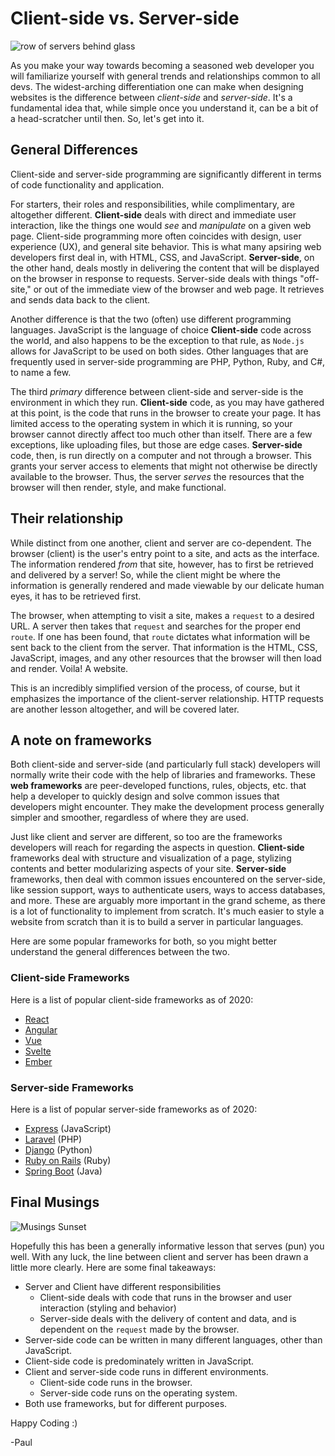 # Client-side vs. Server-side
![row of servers behind glass](https://res.cloudinary.com/btvca/image/upload/v1602853360/server-2160321_1280_notsf5.jpg)

As you make your way towards becoming a seasoned web developer you will familiarize yourself with general trends and relationships common to all devs. The widest-arching differentiation one can make when designing websites is the difference between *client-side* and *server-side*. It's a fundamental idea that, while simple once you understand it, can be a bit of a head-scratcher until then. So, let's get into it.

## General Differences

Client-side and server-side programming are significantly different in terms of code functionality and application. 

For starters, their roles and responsibilities, while complimentary, are altogether different. **Client-side** deals with direct and immediate user interaction, like the things one would *see* and *manipulate* on a given web page. Client-side programming more often coincides with design, user experience (UX), and general site behavior. This is what many apsiring web developers first deal in, with HTML, CSS, and JavaScript. **Server-side**, on the other hand, deals mostly in delivering the content that will be displayed on the browser in response to requests. Server-side deals with things "off-site," or out of the immediate view of the browser and web page. It retrieves and sends data back to the client. 

Another difference is that the two (often) use different programming languages. JavaScript is the language of choice **Client-side** code across the world, and also happens to be the exception to that rule, as `Node.js` allows for JavaScript to be used on both sides. Other languages that are frequently used in server-side programming are PHP, Python, Ruby, and C#, to name a few.

The third *primary* difference between client-side and server-side is the environment in which they run. **Client-side** code, as you may have gathered at this point, is the code that runs in the browser to create your page. It has limited access to the operating system in which it is running, so your browser cannot directly affect too much other than itself. There are a few exceptions, like uploading files, but those are edge cases. **Server-side** code, then, is run directly on a computer and not through a browser. This grants your server access to elements that might not otherwise be directly available to the browser. Thus, the server *serves* the resources that the browser will then render, style, and make functional. 

## Their relationship
While distinct from one another, client and server are co-dependent. The browser (client) is the user's entry point to a site, and acts as the interface. The information rendered *from* that site, however, has to first be retrieved and delivered by a server! So, while the client might be where the information is generally rendered and made viewable by our delicate human eyes, it has to be retrieved first.

The browser, when attempting to visit a site, makes a `request` to a desired URL. A server then takes that `request` and searches for the proper end `route`. If one has been found, that `route` dictates what information will be sent back to the client from the server. That information is the HTML, CSS, JavaScript, images, and any other resources that the browser will then load and render. Voila! A website. 

This is an incredibly simplified version of the process, of course, but it emphasizes the importance of the client-server relationship. HTTP requests are another lesson altogether, and will be covered later.

## A note on frameworks
Both client-side and server-side (and particularly full stack) developers will normally write their code with the help of libraries and frameworks. These **web frameworks** are peer-developed functions, rules, objects, etc. that help a developer to quickly design and solve common issues that developers might encounter. They make the development process generally simpler and smoother, regardless of where they are used.

Just like client and server are different, so too are the frameworks developers will reach for regarding the aspects in question. **Client-side** frameworks deal with structure and visualization of a page, stylizing contents and better modularizing aspects of your site. **Server-side** frameworks, then deal with common issues encountered on the server-side, like session support, ways to authenticate users, ways to access databases, and more. These are arguably more important in the grand scheme, as there is a lot of functionality to implement from scratch. It's much easier to style a website from scratch than it is to build a server in particular languages.

Here are some popular frameworks for both, so you might better understand the general differences between the two.

### Client-side Frameworks
Here is a list of popular client-side frameworks as of 2020:

- [React](https://reactjs.org/)
- [Angular](https://angular.io/)
- [Vue](https://vuejs.org/)
- [Svelte](https://svelte.dev/)
- [Ember](https://emberjs.com/)

### Server-side Frameworks
Here is a list of popular server-side frameworks as of 2020:

- [Express](http://expressjs.com/) (JavaScript)
- [Laravel](https://www.laravel.com) (PHP)
- [Django](https://www.djangoproject.com/) (Python)
- [Ruby on Rails](https://rubyonrails.org/) (Ruby)
- [Spring Boot](https://spring.io/projects/spring-boot) (Java)

## Final Musings

![Musings Sunset](https://res.cloudinary.com/btvca/image/upload/c_scale,w_1080/v1599682636/sunset-1211475_1280_xtjrjn.png)

Hopefully this has been a generally informative lesson that serves (pun) you well. With any luck, the line between client and server has been drawn a little more clearly. Here are some final takeaways:

- Server and Client have different responsibilities
    - Client-side deals with code that runs in the browser and user interaction (styling and behavior)
    - Server-side deals with the delivery of content and data, and is dependent on the `request` made by the browser.
- Server-side code can be written in many different languages, other than JavaScript.
- Client-side code is predominately written in JavaScript.
- Client and server-side code runs in different environments.
    - Client-side code runs in the browser.
    - Server-side code runs on the operating system.
- Both use frameworks, but for different purposes.

Happy Coding :)

-Paul